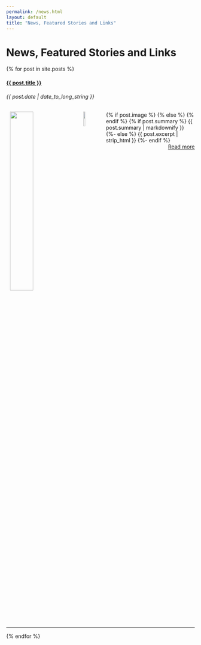 ```yaml
---
permalink: /news.html
layout: default
title: "News, Featured Stories and Links"
---
```


<h1>News, Featured Stories and Links</h1>
{% for post in site.posts %}
  <div>
    <h4><a href="{{ site.baseurl }}{{ post.url }}">{{ post.title }}</a></h4>
    <h6><i>{{ post.date | date_to_long_string }}</i></h6>
    {% if post.image %}
    <img src="{{post.image}}" style="float:left; margin-left: 10px; margin-right: 10px; width: 35%; max-width: 200px;">
    {% else %}
    <img src="{{ site.baseurl }}/assets/images/Tprime-200pu-PhaseII-black-arctic-main-image-small.jpg" style="float:left; margin-left: 10px; margin-right: 10px; width: 10%">
    {% endif %}
    {% if post.summary %}
        {{ post.summary | markdownify }}
    {%- else %}
        {{ post.excerpt | strip_html }}
    {%- endif %}
    <div style="float: right;">
    <a href="{{ site.baseurl }}{{post.url}}">Read more</a>
    </div>
    <div style="clear:both"></div>
  </div>
  <hr>
{% endfor %}
